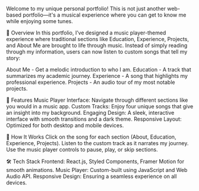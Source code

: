 Welcome to my unique personal portfolio! This is not just another web-based portfolio—it's a musical experience where you can get to know me while enjoying some tunes.

🌟 Overview
In this portfolio, I’ve designed a music player-themed experience where traditional sections like Education, Experience, Projects, and About Me are brought to life through music. Instead of simply reading through my information, users can now listen to custom songs that tell my story:

About Me - Get a melodic introduction to who I am.
Education - A track that summarizes my academic journey.
Experience - A song that highlights my professional experience.
Projects - An audio tour of my most notable projects.

🚀 Features
Music Player Interface: Navigate through different sections like you would in a music app.
Custom Tracks: Enjoy four unique songs that give an insight into my background.
Engaging Design: A sleek, interactive interface with smooth transitions and a dark theme.
Responsive Layout: Optimized for both desktop and mobile devices.

🎼 How It Works
Click on the song for each section (About, Education, Experience, Projects).
Listen to the custom track as it narrates my journey.
Use the music player controls to pause, play, or skip sections.

🛠️ Tech Stack
Frontend: React.js, Styled Components, Framer Motion for smooth animations.
Music Player: Custom-built using JavaScript and Web Audio API.
Responsive Design: Ensuring a seamless experience on all devices.
